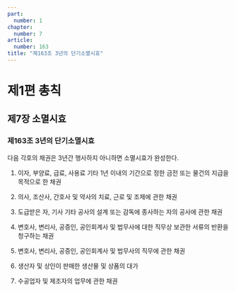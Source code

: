 ```yaml
---
part:
  number: 1
chapter:
  number: 7
article:
  number: 163
title: "제163조 3년의 단기소멸시효"
---
```


# 제1편 총칙

## 제7장 소멸시효

### 제163조 3년의 단기소멸시효

다음 각호의 채권은 3년간 행사하지 아니하면 소멸시효가 완성한다.

1. 이자, 부양료, 급료, 사용료 기타 1년 이내의 기간으로 정한 금전 또는 물건의 지급을 목적으로 한 채권

2. 의사, 조산사, 간호사 및 약사의 치료, 근로 및 조제에 관한 채권

3. 도급받은 자, 기사 기타 공사의 설계 또는 감독에 종사하는 자의 공사에 관한 채권

4. 변호사, 변리사, 공증인, 공인회계사 및 법무사에 대한 직무상 보관한 서류의 반환을 청구하는 채권

5. 변호사, 변리사, 공증인, 공인회계사 및 법무사의 직무에 관한 채권

6. 생산자 및 상인이 판매한 생산물 및 상품의 대가

7. 수공업자 및 제조자의 업무에 관한 채권
